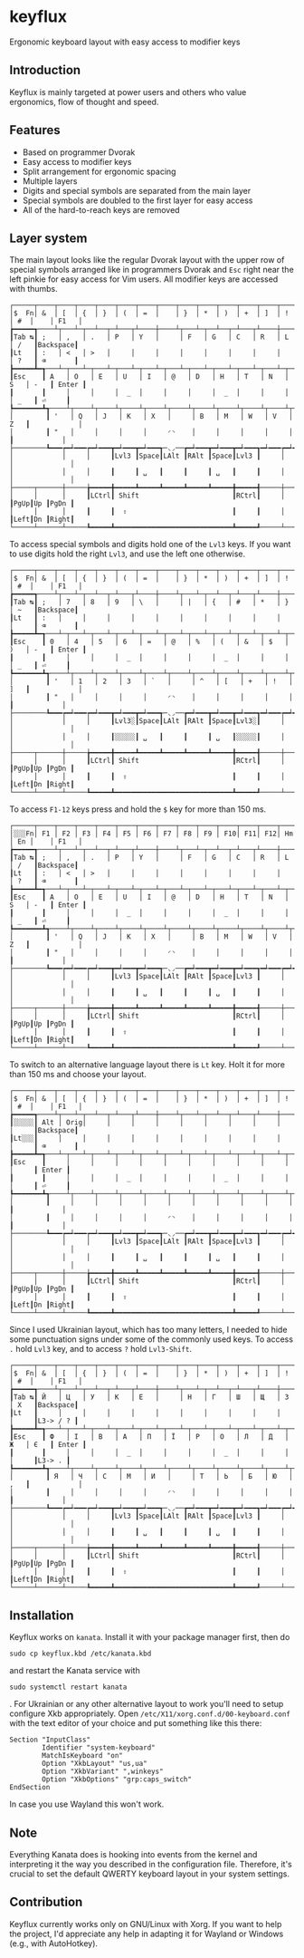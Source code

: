 # keyflux
Ergonomic keyboard layout with easy access to modifier keys

## Introduction
Keyflux is mainly targeted at power users and others who value ergonomics, flow
of thought and speed.

## Features
- Based on programmer Dvorak
- Easy access to modifier keys
- Split arrangement for ergonomic spacing
- Multiple layers
- Digits and special symbols are separated from the main layer
- Special symbols are doubled to the first layer for easy access
- All of the hard-to-reach keys are removed

## Layer system
The main layout looks like the regular Dvorak layout with the upper row of
special symbols arranged like in programmers Dvorak and `Esc` right near the left
pinkie for easy access for Vim users. All modifier keys are accessed with
thumbs.
```
┌─────┬────┬────┬────┬────┬────┬────┬────┬────┬────┬────┬────┬────┬────┬────┬────┬──────┐
│$  Fn│ &  │ [  │ {  │ }  │ (  │ =  │    │ }  │ *  │ )  │ +  │ ]  │ !  │ #  │    │ F1   │
┢━━━━━┱────┴┬───┴─┬──┴──┬─┴───┬┴────┼────┴┬───┴─┬──┴──┬─┴───┬┴────┼────┴┬───┴─┲━━┷━━━━━━┪
┃Tab ↹┃ ;   │ ,   │ .   │ P   │ Y   │     │ F   │ G   │ C   │ R   │ L   │ /   ┃Backspace┃
┃Lt   ┃ :   │ <   │ >   │     │     │     │     │     │     │     │     │ ?   ┃ ⌫       ┃
┣━━━━━┻━┱───┴─┬───┴─┬───┴─┬───┴─┬───┴─┬───┴─┬───┴─┬───┴─┬───┴─┬───┴─┬───┴─┬───┺━┳━━━━━━━┫
┃Esc    ┃ A   │ O   │ E   │ U   │ I   │ @   │ D   │ H   │ T   │ N   │ S   │ -   ┃ Enter ┃
┃       ┃     │     │     │  _  │     │     │     │  _  │     │     │     │ _   ┃ ⏎     ┃
┡━━━━━━━┻┱────┴┬────┴┬────┴┬────┴┬────┴┬────┴┬────┴┬────┴┬────┴┬────┴┬────┴┲━━━━┻━━━━━━━┫
│        ┃ '   │ Q   │ J   │ K   │ X   │     │ B   │ M   │ W   │ V   │ Z   ┃            │
│        ┃ "   │     │     │     │     ◜◝    │     │     │     │     │     ┃            │
├────────┺━━━┮━┵━━━┮━┵━━━┳━┵━━━┳━┵━━━┱─◟◞──┲━┵━━━┳━┵━━━┳━┵━━━┱━┵━━━┮━┵━━━┮━┹────────────┤
│            │     │     ┃Lvl3 ┃Space┃LAlt ┃RAlt ┃Space┃Lvl3 ┃     │     │              │
│            │     │     ┃     ┃ ␣   ┃     ┃     ┃ ␣   ┃     ┃     │     │              │
├─────┬──────┼─────╆━━━━━╋━━━━━┻━━━━━┻━━━━━┻━━━━━┻━━━━━╋━━━━━╉─────┼─────╆━━━━┳━━━┳━━━━━┪
│     │      │     ┃LCtrl┃ Shift                       ┃RCtrl┃     │     ┃PgUp┃Up ┃PgDn ┃
│     │      │     ┃     ┃  ⇧                          ┃     ┃     │     ┃Left┃Dn ┃Right┃
└─────┴──────┴─────┺━━━━━┻━━━━━━━━━━━━━━━━━━━━━━━━━━━━━┻━━━━━┹─────┴─────┺━━━━┻━━━┻━━━━━┛
```
To access special symbols and digits hold one of the `Lvl3` keys. If you want to
use digits hold the right `Lvl3`, and use the left one otherwise.
```
┌─────┬────┬────┬────┬────┬────┬────┬────┬────┬────┬────┬────┬────┬────┬────┬────┬──────┐
│$  Fn│ &  │ [  │ {  │ }  │ (  │ =  │    │ }  │ *  │ )  │ +  │ ]  │ !  │ #  │    │ F1   │
┢━━━━━┱────┴┬───┴─┬──┴──┬─┴───┬┴────┼────┴┬───┴─┬──┴──┬─┴───┬┴────┼────┴┬───┴─┲━━┷━━━━━━┪
┃Tab ↹┃ ;   │ 7   │ 8   │ 9   │ \   │     │ |   │ {   │ #   │ *   │ }   │ ~   ┃Backspace┃
┃Lt   ┃ :   │     │     │     │     │     │     │     │     │     │     │     ┃ ⌫       ┃
┣━━━━━┻━┱───┴─┬───┴─┬───┴─┬───┴─┬───┴─┬───┴─┬───┴─┬───┴─┬───┴─┬───┴─┬───┴─┬───┺━┳━━━━━━━┫
┃Esc    ┃ 0   │ 4   │ 5   │ 6   │ =   │ @   │ %   │ (   │ &   │ $   │ )   │ -   ┃ Enter ┃
┃       ┃     │     │     │  _  │     │     │     │  _  │     │     │     │ _   ┃ ⏎     ┃
┡━━━━━━━┻┱────┴┬────┴┬────┴┬────┴┬────┴┬────┴┬────┴┬────┴┬────┴┬────┴┬────┴┲━━━━┻━━━━━━━┫
│        ┃ '   │ 1   │ 2   │ 3   │ `   │     │ ^   │ [   │ +   │ !   │ ]   ┃            │
│        ┃ "   │     │     │     │     ◜◝    │     │     │     │     │     ┃            │
├────────┺━━━┮━┵━━━┮━┵━━━┳━┵━━━┳━┵━━━┱─◟◞──┲━┵━━━┳━┵━━━┳━┵━━━┱━┵━━━┮━┵━━━┮━┹────────────┤
│            │     │     ┃Lvl3░┃Space┃LAlt ┃RAlt ┃Space┃Lvl3░┃     │     │              │
│            │     │     ┃░░░░░┃ ␣   ┃     ┃     ┃ ␣   ┃░░░░░┃     │     │              │
├─────┬──────┼─────╆━━━━━╋━━━━━┻━━━━━┻━━━━━┻━━━━━┻━━━━━╋━━━━━╉─────┼─────╆━━━━┳━━━┳━━━━━┪
│     │      │     ┃LCtrl┃ Shift                       ┃RCtrl┃     │     ┃PgUp┃Up ┃PgDn ┃
│     │      │     ┃     ┃  ⇧                          ┃     ┃     │     ┃Left┃Dn ┃Right┃
└─────┴──────┴─────┺━━━━━┻━━━━━━━━━━━━━━━━━━━━━━━━━━━━━┻━━━━━┹─────┴─────┺━━━━┻━━━┻━━━━━┛
```
To access `F1-12` keys press and hold the `$` key for more than 150 ms.
```
┌─────┬────┬────┬────┬────┬────┬────┬────┬────┬────┬────┬────┬────┬────┬────┬────┬──────┐
│░░░Fn│ F1 │ F2 │ F3 │ F4 │ F5 │ F6 │ F7 │ F8 │ F9 │ F10│ F11│ F12│ Hm │ En │    │ F1   │
┢━━━━━┱────┴┬───┴─┬──┴──┬─┴───┬┴────┼────┴┬───┴─┬──┴──┬─┴───┬┴────┼────┴┬───┴─┲━━┷━━━━━━┪
┃Tab ↹┃ ;   │ ,   │ .   │ P   │ Y   │     │ F   │ G   │ C   │ R   │ L   │ /   ┃Backspace┃
┃Lt   ┃ :   │ <   │ >   │     │     │     │     │     │     │     │     │ ?   ┃ ⌫       ┃
┣━━━━━┻━┱───┴─┬───┴─┬───┴─┬───┴─┬───┴─┬───┴─┬───┴─┬───┴─┬───┴─┬───┴─┬───┴─┬───┺━┳━━━━━━━┫
┃Esc    ┃ A   │ O   │ E   │ U   │ I   │ @   │ D   │ H   │ T   │ N   │ S   │ -   ┃ Enter ┃
┃       ┃     │     │     │  _  │     │     │     │  _  │     │     │     │ _   ┃ ⏎     ┃
┡━━━━━━━┻┱────┴┬────┴┬────┴┬────┴┬────┴┬────┴┬────┴┬────┴┬────┴┬────┴┬────┴┲━━━━┻━━━━━━━┫
│        ┃ '   │ Q   │ J   │ K   │ X   │     │ B   │ M   │ W   │ V   │ Z   ┃            │
│        ┃ "   │     │     │     │     ◜◝    │     │     │     │     │     ┃            │
├────────┺━━━┮━┵━━━┮━┵━━━┳━┵━━━┳━┵━━━┱─◟◞──┲━┵━━━┳━┵━━━┳━┵━━━┱━┵━━━┮━┵━━━┮━┹────────────┤
│            │     │     ┃Lvl3 ┃Space┃LAlt ┃RAlt ┃Space┃Lvl3 ┃     │     │              │
│            │     │     ┃     ┃ ␣   ┃     ┃     ┃ ␣   ┃     ┃     │     │              │
├─────┬──────┼─────╆━━━━━╋━━━━━┻━━━━━┻━━━━━┻━━━━━┻━━━━━╋━━━━━╉─────┼─────╆━━━━┳━━━┳━━━━━┪
│     │      │     ┃LCtrl┃ Shift                       ┃RCtrl┃     │     ┃PgUp┃Up ┃PgDn ┃
│     │      │     ┃     ┃  ⇧                          ┃     ┃     │     ┃Left┃Dn ┃Right┃
└─────┴──────┴─────┺━━━━━┻━━━━━━━━━━━━━━━━━━━━━━━━━━━━━┻━━━━━┹─────┴─────┺━━━━┻━━━┻━━━━━┛
```
To switch to an alternative language layout there is `Lt` key. Holt it for more
than 150 ms and choose your layout.
```
┌─────┬────┬────┬────┬────┬────┬────┬────┬────┬────┬────┬────┬────┬────┬────┬────┬──────┐
│$  Fn│ &  │ [  │ {  │ }  │ (  │ =  │    │ }  │ *  │ )  │ +  │ ]  │ !  │ #  │    │ F1   │
┢━━━━━┱────┴┬───┴─┬──┴──┬─┴───┬┴────┼────┴┬───┴─┬──┴──┬─┴───┬┴────┼────┴┬───┴─┲━━┷━━━━━━┪
┃░░░░░┃ Alt │ Orig│     │     │     │     │     │     │     │     │     │     ┃Backspace┃
┃Lt░░░┃     │     │     │     │     │     │     │     │     │     │     │     ┃ ⌫       ┃
┣━━━━━┻━┱───┴─┬───┴─┬───┴─┬───┴─┬───┴─┬───┴─┬───┴─┬───┴─┬───┴─┬───┴─┬───┴─┬───┺━┳━━━━━━━┫
┃Esc    ┃     │     │     │     │     │     │     │     │     │     │     │     ┃ Enter ┃
┃       ┃     │     │     │  _  │     │     │     │  _  │     │     │     │     ┃ ⏎     ┃
┡━━━━━━━┻┱────┴┬────┴┬────┴┬────┴┬────┴┬────┴┬────┴┬────┴┬────┴┬────┴┬────┴┲━━━━┻━━━━━━━┫
│        ┃     │     │     │     │     │     │     │     │     │     │     ┃            │
│        ┃     │     │     │     │     ◜◝    │     │     │     │     │     ┃            │
├────────┺━━━┮━┵━━━┮━┵━━━┳━┵━━━┳━┵━━━┱─◟◞──┲━┵━━━┳━┵━━━┳━┵━━━┱━┵━━━┮━┵━━━┮━┹────────────┤
│            │     │     ┃Lvl3 ┃Space┃LAlt ┃RAlt ┃Space┃Lvl3 ┃     │     │              │
│            │     │     ┃     ┃ ␣   ┃     ┃     ┃ ␣   ┃     ┃     │     │              │
├─────┬──────┼─────╆━━━━━╋━━━━━┻━━━━━┻━━━━━┻━━━━━┻━━━━━╋━━━━━╉─────┼─────╆━━━━┳━━━┳━━━━━┪
│     │      │     ┃LCtrl┃ Shift                       ┃RCtrl┃     │     ┃PgUp┃Up ┃PgDn ┃
│     │      │     ┃     ┃  ⇧                          ┃     ┃     │     ┃Left┃Dn ┃Right┃
└─────┴──────┴─────┺━━━━━┻━━━━━━━━━━━━━━━━━━━━━━━━━━━━━┻━━━━━┹─────┴─────┺━━━━┻━━━┻━━━━━┛
```
Since I used Ukrainian layout, which has too many letters, I needed to hide some
punctuation signs under some of the commonly used keys.
To access `.` hold `Lvl3` key, and to access `?` hold `Lvl3-Shift`.
```
┌─────┬────┬────┬────┬────┬────┬────┬────┬────┬────┬────┬────┬────┬────┬────┬────┬──────┐
│$  Fn│ &  │ [  │ {  │ }  │ (  │ =  │    │ }  │ *  │ )  │ +  │ ]  │ !  │ #  │    │ F1   │
┢━━━━━┱────┴┬───┴─┬──┴──┬─┴───┬┴────┼────┴┬───┴─┬──┴──┬─┴───┬┴────┼────┴┬───┴─┲━━┷━━━━━━┪
┃Tab ↹┃ Й   │ Ц   │ У   │ К   │ Е   │     │ Н   │ Г   │ Ш   │ Щ   │ З   │ Х   ┃Backspace┃
┃Lt   ┃     │     │     │     │     │     │     │     │     │     │     │     ┃L3-> / ? ┃
┣━━━━━┻━┱───┴─┬───┴─┬───┴─┬───┴─┬───┴─┬───┴─┬───┴─┬───┴─┬───┴─┬───┴─┬───┴─┬───┺━┳━━━━━━━┫
┃Esc    ┃ Ф   │ І   │ В   │ А   │ П   │ Ї   │ Р   │ О   │ Л   │ Д   │ Ж   │ Є   ┃ Enter ┃
┃       ┃     │     │     │  _  │     │     │     │  _  │     │     │     │     ┃L3-> . ┃
┡━━━━━━━┻┱────┴┬────┴┬────┴┬────┴┬────┴┬────┴┬────┴┬────┴┬────┴┬────┴┬────┴┲━━━━┻━━━━━━━┫
│        ┃ Я   │ Ч   │ С   │ М   │ И   │     │ Т   │ Ь   │ Б   │ Ю   │ ,   ┃            │
│        ┃     │     │     │     │     ◜◝    │     │     │     │     │     ┃            │
├────────┺━━━┮━┵━━━┮━┵━━━┳━┵━━━┳━┵━━━┱─◟◞──┲━┵━━━┳━┵━━━┳━┵━━━┱━┵━━━┮━┵━━━┮━┹────────────┤
│            │     │     ┃Lvl3 ┃Space┃LAlt ┃RAlt ┃Space┃Lvl3 ┃     │     │              │
│            │     │     ┃     ┃ ␣   ┃     ┃     ┃ ␣   ┃     ┃     │     │              │
├─────┬──────┼─────╆━━━━━╋━━━━━┻━━━━━┻━━━━━┻━━━━━┻━━━━━╋━━━━━╉─────┼─────╆━━━━┳━━━┳━━━━━┪
│     │      │     ┃LCtrl┃ Shift                       ┃RCtrl┃     │     ┃PgUp┃Up ┃PgDn ┃
│     │      │     ┃     ┃  ⇧                          ┃     ┃     │     ┃Left┃Dn ┃Right┃
└─────┴──────┴─────┺━━━━━┻━━━━━━━━━━━━━━━━━━━━━━━━━━━━━┻━━━━━┹─────┴─────┺━━━━┻━━━┻━━━━━┛
```
## Installation
Keyflux works on `kanata`. Install it with your package manager first, then do
```
sudo cp keyflux.kbd /etc/kanata.kbd
```
and restart the Kanata service with
```
sudo systemctl restart kanata
```
.
For Ukrainian or any other alternative layout to work you'll need to setup
configure Xkb appropriately. Open `/etc/X11/xorg.conf.d/00-keyboard.conf` with
the text editor of your choice and put something like this there:
```
Section "InputClass"
        Identifier "system-keyboard"
        MatchIsKeyboard "on"
        Option "XkbLayout" "us,ua"
        Option "XkbVariant" ",winkeys"
        Option "XkbOptions" "grp:caps_switch"
EndSection
```
In case you use Wayland this won't work.

## Note
Everything Kanata does is hooking into events from the kernel and interpreting
it the way you described in the configuration file. Therefore, it's crucial to
set the default QWERTY keyboard layout in your system settings.

## Contribution
Keyflux currently works only on GNU/Linux with Xorg. If you want to help the
project, I'd appreciate any help in adapting it for Wayland or Windows (e.g., with
AutoHotkey).
